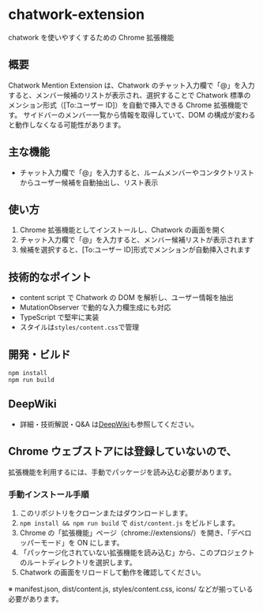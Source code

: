 # chatwork-extension

chatwork を使いやすくするための Chrome 拡張機能

## 概要

Chatwork Mention Extension は、Chatwork のチャット入力欄で「@」を入力すると、メンバー候補のリストが表示され、選択することで Chatwork 標準のメンション形式（[To:ユーザー ID]）を自動で挿入できる Chrome 拡張機能です。
サイドバーのメンバー一覧から情報を取得していて、DOM の構成が変わると動作しなくなる可能性があります。

## 主な機能

- チャット入力欄で「@」を入力すると、ルームメンバーやコンタクトリストからユーザー候補を自動抽出し、リスト表示

## 使い方

1. Chrome 拡張機能としてインストールし、Chatwork の画面を開く
2. チャット入力欄で「@」を入力すると、メンバー候補リストが表示されます
3. 候補を選択すると、[To:ユーザー ID]形式でメンションが自動挿入されます

## 技術的なポイント

- content script で Chatwork の DOM を解析し、ユーザー情報を抽出
- MutationObserver で動的な入力欄生成にも対応
- TypeScript で堅牢に実装
- スタイルは`styles/content.css`で管理

## 開発・ビルド

```
npm install
npm run build
```

## DeepWiki

- 詳細・技術解説・Q&A は[DeepWiki](https://deepwiki.com/yukiyoshimura/chatwork-extension)も参照してください。

## Chrome ウェブストアには登録していないので、

拡張機能を利用するには、手動でパッケージを読み込む必要があります。

### 手動インストール手順

1. このリポジトリをクローンまたはダウンロードします。
2. `npm install && npm run build` で `dist/content.js` をビルドします。
3. Chrome の「拡張機能」ページ（chrome://extensions/）を開き、「デベロッパーモード」を ON にします。
4. 「パッケージ化されていない拡張機能を読み込む」から、このプロジェクトのルートディレクトリを選択します。
5. Chatwork の画面をリロードして動作を確認してください。

※ manifest.json, dist/content.js, styles/content.css, icons/ などが揃っている必要があります。
